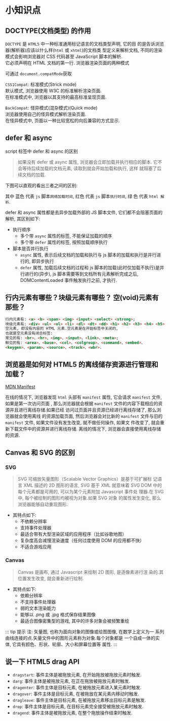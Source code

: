 # 小知识点

## DOCTYPE(⽂档类型) 的作⽤

`DOCTYPE` 是 `HTML5` 中一种标准通用标记语言的文档类型声明, 它的目
的是告诉浏览器(解析器)应该以什么样(`html` 或 `xhtml`)的文档类
型定义来解析文档, 不同的渲染模式会影响浏览器对 CSS 代码甚⾄ JavaScript 脚本的解析.  
 <TText type="danger">它必须声明在 HTML ⽂档的第⼀⾏.</TText>
浏览器渲染页面的两种模式

可通过 `document.compatMode`获取

`CSS1Compat`: <TText>标准模式(Strick mode)</TText>  
 默认模式, 浏览器使用 W3C 的标准解析渲染页面.  
 在标准模式中, 浏览器以其支持的最高标准呈现页面.

`BackCompat`: <TText type="warning">怪异模式(混杂模式)(Quick mode)</TText>  
 浏览器使用自己的怪异模式解析渲染页面.  
 在怪异模式中, 页面以一种比较宽松的向后兼容的方式显示.

## defer 和 async

<TText type="danger">script 标签中 defer 和 async 的区别</TText>

> 如果没有 defer 或 async 属性, 浏览器会立即加载并执行相应的脚本.
> 它不会等待后续加载的文档元素, 读取到就会开始加载和执行, 这样
> 就阻塞了后续文档的加载.

下图可以直观的看出三者之间的区别:

<PicViewer title="加载过程" src="/assets/html/main-1.jpg" alt="" />

其中 <TText type="info">蓝色</TText> 代表 `js` 脚本`网络加载时间`, <TText type="danger">红色</TText> 代表 `js` 脚本`执行时间`, <TText>绿
色</TText> 代表 `html 解析`.

defer 和 async 属性都是去异步加载外部的 JS 脚本文件, 它们都不会阻塞页面的解析, 其区别如下:

- 执行顺序
  - 多个带 `async` 属性的标签, 不能保证加载的顺序
  - 多个带 `defer` 属性的标签, 按照加载顺序执行
- 脚本是否并行执行
  - `async` 属性, 表示后续文档的加载和执行与 js 脚本的加载和执行是并行进行的, 即异步执行
  - `defer` 属性, 加载后续文档的过程和 js 脚本的加载(此时仅加载不执行)是并行进行的(异步), js 脚本需要等到文档所有元素解析完成之后,
    DOMContentLoaded 事件触发执行之前, 才执行.

## 行内元素有哪些？块级元素有哪些？ 空(void)元素有那些？

```html
行内元素有: <a> <b> <span> <img> <input> <select> <strong>;
块级元素有: <div> <ul> <ol> <li> <dl> <dt> <dd> <h1> <h2> <h3> <h4> <h5> <h6> <p>;
空元素, 即没有内容的 HTML 元素.空元素是在开始标签中关闭的,
也就是空元素没有闭合标签:
常见的有: <br>、<hr>、<img>、<input>、<link>、<meta>;
鲜见的有: <area>、<base>、<col>、<colgroup>、<command>、<embed>、
<keygen>、<param>、<source>、<track>、<wbr>.
```

## 浏览器是如何对 HTML5 的离线储存资源进行管理和加载？

[MDN Manifest](https://developer.mozilla.org/zh-CN/docs/Web/Manifest)

在线的情况下, 浏览器发现 `html` 头部有 `manifest` 属性, 它会请求
`manifest` 文件, 如果是第一次访问页面 , 那么浏览器就会根据
`manifest` 文件的内容下载相应的资源并且进行离线存储.如果已经
访问过页面并且资源已经进行离线存储了, 那么浏览器就会使用离线
的资源加载页面, 然后浏览器会对比新的 `manifest` 文件与旧的
`manifest` 文件, 如果文件没有发生改变, 就不做任何操作, 如果文
件改变了, 就会重新下载文件中的资源并进行离线存储.
离线的情况下, 浏览器会直接使用离线存储的资源.

## Canvas 和 SVG 的区别

### SVG

> SVG 可缩放矢量图形（Scalable Vector Graphics）是基于可扩展标
> 记语言 XML 描述的 2D 图形的语言, SVG 基于 XML 就意味着 SVG DOM
> 中的每个元素都是可用的, 可以为某个元素附加 Javascript 事件处
> 理器.在 SVG 中, 每个被绘制的图形均被视为对象.如果 SVG 对象
> 的属性发生变化, 那么浏览器能够自动重现图形.

- 其特点如下:
  - 不依赖分辨率
  - 支持事件处理器
  - 最适合带有大型渲染区域的应用程序（比如谷歌地图）
  - 复杂度高会减慢渲染速度（任何过度使用 DOM 的应用都不快）
  - 不适合游戏应用

### Canvas

> Canvas 是画布, 通过 Javascript 来绘制 2D 图形, 是逐像素进行渲
> 染的.其位置发生改变, 就会重新进行绘制.

- 其特点如下:
  - 依赖分辨率
  - 不支持事件处理器
  - 弱的文本渲染能力
  - 能够以 .png 或 .jpg 格式保存结果图像
  - 最适合图像密集型的游戏, 其中的许多对象会被频繁重绘

::: tip 提示
注: 矢量图, 也称为面向对象的图像或绘图图像, 在数学上定义为一
系列由线连接的点.矢量文件中的图形元素称为对象.每个对象都是
一个自成一体的实体, 它具有颜色、形状、轮廓、大小和屏幕位置等
属性.
:::

## 说一下 HTML5 drag API

- `dragstart`: 事件主体是被拖放元素, 在开始拖放被拖放元素时触发.
- `darg`: 事件主体是被拖放元素, 在正在拖放被拖放元素时触发.
- `dragenter`: 事件主体是目标元素, 在被拖放元素进入某元素时触发.
- `dragover`: 事件主体是目标元素, 在被拖放在某元素内移动时触发.
- `dragleave`: 事件主体是目标元素, 在被拖放元素移出目标元素是触发.
- `drop`: 事件主体是目标元素, 在目标元素完全接受被拖放元素时触发.
- `dragend`: 事件主体是被拖放元素, 在整个拖放操作结束时触发.
